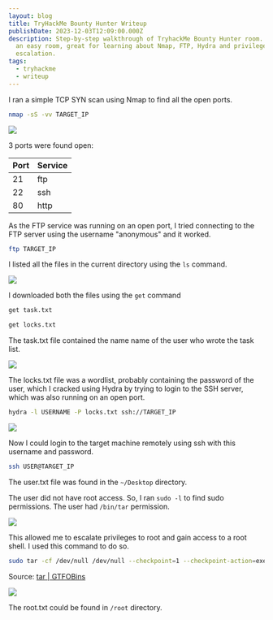 ```yaml
---
layout: blog
title: TryHackMe Bounty Hunter Writeup
publishDate: 2023-12-03T12:09:00.000Z
description: Step-by-step walkthrough of TryhackMe Bounty Hunter room. This is
  an easy room, great for learning about Nmap, FTP, Hydra and privilege
  escalation.
tags:
  - tryhackme
  - writeup
---
```

I ran a simple TCP SYN scan using Nmap to find all the open ports. 

```sh
nmap -sS -vv TARGET_IP
```

![](/images/uploads/screenshot-2025-03-22-120746.png)

3 ports were found open:

| Port | Service |
| ---- | ------- |
| 21   | ftp     |
| 22   | ssh     |
| 80   | http    |

As the FTP service was running on an open port, I tried connecting to the FTP server using the username "anonymous" and it worked.

```sh
ftp TARGET_IP
```

I listed all the files in the current directory using the `ls` command.

![](/images/uploads/screenshot-2025-03-22-120832.png)

I downloaded both the files using the `get` command

```sh
get task.txt

get locks.txt
```

The task.txt file contained the name name of the user who wrote the task list.

![](/images/uploads/screenshot-2025-03-22-120704.png)

The locks.txt file was a wordlist, probably containing the password of the user, which I cracked using Hydra by trying to login to the SSH server, which was also running on an open port.

```sh
hydra -l USERNAME -P locks.txt ssh://TARGET_IP
```

![](/images/uploads/screenshot-2025-03-22-120716.png)

Now I could login to the target machine remotely using ssh with this username and password.

```sh
ssh USER@TARGET_IP
```

The user.txt file was found in the `~/Desktop` directory.

The user did not have root access. So, I ran `sudo -l` to find sudo permissions. The user had `/bin/tar` permission.

![](/images/uploads/screenshot-2025-03-22-120723.png)

This allowed me to escalate privileges to root and gain access to a root shell. I used this command to do so.

```sh
sudo tar -cf /dev/null /dev/null --checkpoint=1 --checkpoint-action=exec=/bin/sh
```

Source: [tar | GTFOBins](https://gtfobins.github.io/gtfobins/tar/#sudo)

![](/images/uploads/screenshot-2025-03-22-120731.png)

The root.txt could be found in `/root` directory.
